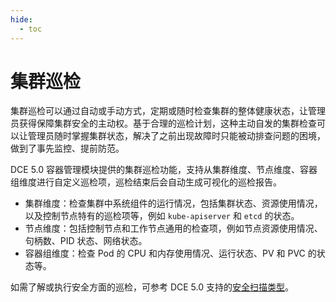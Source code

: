 ```yaml
---
hide:
  - toc
---
```


# 集群巡检

集群巡检可以通过自动或手动方式，定期或随时检查集群的整体健康状态，让管理员获得保障集群安全的主动权。基于合理的巡检计划，这种主动自发的集群检查可以让管理员随时掌握集群状态，解决了之前出现故障时只能被动排查问题的困境，做到了事先监控、提前防范。

DCE 5.0 容器管理模块提供的集群巡检功能，支持从集群维度、节点维度、容器组维度进行自定义巡检项，巡检结束后会自动生成可视化的巡检报告。

- 集群维度：检查集群中系统组件的运行情况，包括集群状态、资源使用情况，以及控制节点特有的巡检项等，例如 `kube-apiserver` 和 `etcd` 的状态。
- 节点维度：包括控制节点和工作节点通用的检查项，例如节点资源使用情况、句柄数、PID 状态、网络状态。
- 容器组维度：检查 Pod 的 CPU 和内存使用情况、运行状态、PV 和 PVC 的状态等。

如需了解或执行安全方面的巡检，可参考 DCE 5.0 支持的[安全扫描类型](../security/intro.md)。
